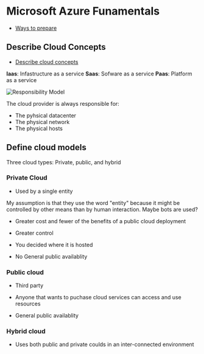 # Microsoft Azure Funamentals

- [Ways to prepare](https://learn.microsoft.com/en-us/credentials/certifications/exams/az-900/#two-ways-to-prepare)

## Describe Cloud Concepts

- [Describe cloud concepts](https://learn.microsoft.com/en-us/training/paths/microsoft-azure-fundamentals-describe-cloud-concepts/)

**Iaas**: Infastructure as a service
**Saas**:  Sofware as a service
**Paas**: Platform as a service

![Responsibility Model](https://learn.microsoft.com/en-us/training/wwl-azure/describe-cloud-compute/media/shared-responsibility-b3829bfe.svg)

The cloud provider is always responsible for:

- The pyhsical datacenter
- The physical network
- The physical hosts

## Define cloud models

Three cloud types: Private, public, and hybrid

### Private Cloud

- Used by a single entity 

My assumption is that they use the word "entity" because it might be controlled by
other means than by human interaction. Maybe bots are used?

- Greater cost and fewer of the benefits of a public cloud deployment

- Greater control

- You decided where it is hosted

- No General public availablity

### Public cloud

- Third party

- Anyone that wants to puchase cloud services can access and use resources

- General public availablity

### Hybrid cloud

- Uses both public and private coulds in an inter-connected environment
